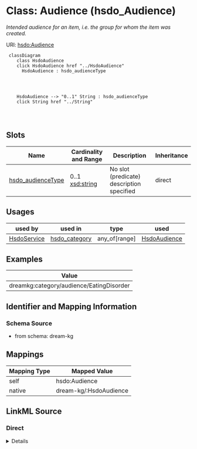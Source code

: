 

# Class: Audience (hsdo_Audience)


_Intended audience for an item, i.e. the group for whom the item was created._





URI: [hsdo:Audience](http://schema.org/Audience)






```mermaid
 classDiagram
    class HsdoAudience
    click HsdoAudience href "../HsdoAudience"
      HsdoAudience : hsdo_audienceType
        
          
    
    
    HsdoAudience --> "0..1" String : hsdo_audienceType
    click String href "../String"

        
      
```




<!-- no inheritance hierarchy -->


## Slots

| Name | Cardinality and Range | Description | Inheritance |
| ---  | --- | --- | --- |
| [hsdo_audienceType](../slots/hsdo_audienceType.md) | 0..1 <br/> [xsd:string](xsd:string) | No slot (predicate) description specified | direct |





## Usages

| used by | used in | type | used |
| ---  | --- | --- | --- |
| [HsdoService](../classes/HsdoService.md) | [hsdo_category](../slots/hsdo_category.md) | any_of[range] | [HsdoAudience](../classes/HsdoAudience.md) |







## Examples

| Value |
| --- |
| dreamkg:category/audience/EatingDisorder |


## Identifier and Mapping Information







### Schema Source


* from schema: dream-kg




## Mappings

| Mapping Type | Mapped Value |
| ---  | ---  |
| self | hsdo:Audience |
| native | dream-kg/:HsdoAudience |







## LinkML Source

<!-- TODO: investigate https://stackoverflow.com/questions/37606292/how-to-create-tabbed-code-blocks-in-mkdocs-or-sphinx -->

### Direct

<details>
```yaml
name: hsdo_Audience
description: Intended audience for an item, i.e. the group for whom the item was created.
title: Audience
notes:
- Class with 81 occurrences.
examples:
- value: dreamkg:category/audience/EatingDisorder
from_schema: dream-kg
rank: 1000
slots:
- hsdo_audienceType
class_uri: hsdo:Audience

```
</details>

### Induced

<details>
```yaml
name: hsdo_Audience
description: Intended audience for an item, i.e. the group for whom the item was created.
title: Audience
notes:
- Class with 81 occurrences.
examples:
- value: dreamkg:category/audience/EatingDisorder
from_schema: dream-kg
rank: 1000
attributes:
  hsdo_audienceType:
    name: hsdo_audienceType
    description: No slot (predicate) description specified
    comments:
    - 81 occurrences with subject type hsdo_Audience and object type string.
    examples:
    - description: hsdo_Audience → string
      object:
        example_object: suicidal thoughts
        example_predicate: hsdo:audienceType
        example_subject: dreamkg:category/audience/SuicidalThoughts
    from_schema: dream-kg
    rank: 1000
    slot_uri: hsdo:audienceType
    alias: hsdo_audienceType
    owner: hsdo_Audience
    domain_of:
    - hsdo_Audience
    range: string
class_uri: hsdo:Audience

```
</details>